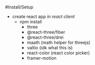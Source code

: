 #Install/Setup
  - create react app
  _in react client_
    * npm install
      + three
      + @react-three/fiber
      + @react-three/drei
      + maath (math helper for threejs)
      + valtio (idk what this is)
      + react-color (react color picker)
      + framer-motion
